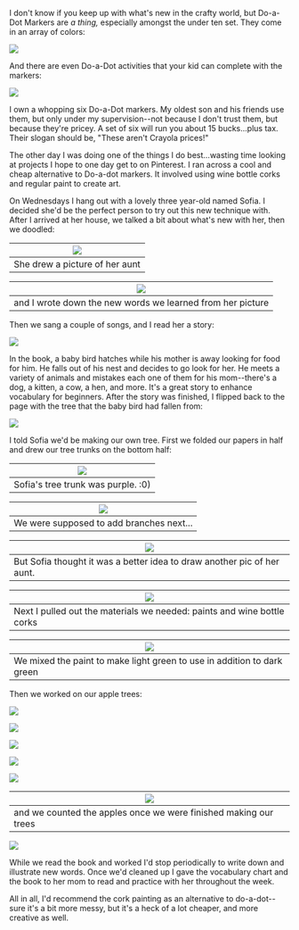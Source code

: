 I don't know if you keep up with what's new in the crafty world, but Do-a-Dot Markers are *a thing,* especially amongst the under ten set. They come in an array of colors:

[![](https://1.bp.blogspot.com/-eJw5NFY9JPM/UWx8ku-59xI/AAAAAAAABNo/tcSG2z7NGxs/s1600/images-4.jpeg "")](https://1.bp.blogspot.com/-eJw5NFY9JPM/UWx8ku-59xI/AAAAAAAABNo/tcSG2z7NGxs/s1600/images-4.jpeg "")

And there are even Do-a-Dot activities that your kid can complete with the markers:

[![](https://3.bp.blogspot.com/-SM_znWB6V6Q/UWx8knwMUEI/AAAAAAAABNs/vsA_5BmzMrA/s320/train+do-a-dot%255B3%255D.jpg "")](https://3.bp.blogspot.com/-SM_znWB6V6Q/UWx8knwMUEI/AAAAAAAABNs/vsA_5BmzMrA/s1600/train+do-a-dot%255B3%255D.jpg "")

I own a whopping six Do-a-Dot markers. My oldest son and his friends use them, but only under my supervision--not because I don't trust them, but because they're pricey. A set of six will run you about 15 bucks...plus tax. Their slogan should be, "These aren't Crayola prices!"

The other day I was doing one of the things I do best...wasting time looking at projects I hope to one day get to on Pinterest. I ran across a cool and cheap alternative to Do-a-dot markers. It involved using wine bottle corks and regular paint to create art.

On Wednesdays I hang out with a lovely three year-old named Sofia. I decided she'd be the perfect person to try out this new technique with. After I arrived at her house, we talked a bit about what's new with her, then we doodled:

| [![](https://2.bp.blogspot.com/-uCZjqc07zME/UWx_AMI9PEI/AAAAAAAABOw/1XR3clYnMLo/s1600/foto+1.JPG "")](https://2.bp.blogspot.com/-uCZjqc07zME/UWx_AMI9PEI/AAAAAAAABOw/1XR3clYnMLo/s1600/foto+1.JPG "") |
| --- |
| She drew a picture of her aunt |

| [![](https://1.bp.blogspot.com/-JISOhPhMbhM/UWx_BEndjTI/AAAAAAAABO4/_VFAWPBMEmc/s1600/foto+2.JPG "")](https://1.bp.blogspot.com/-JISOhPhMbhM/UWx_BEndjTI/AAAAAAAABO4/_VFAWPBMEmc/s1600/foto+2.JPG "") |
| --- |
| and I wrote down the new words we learned from her picture |

Then we sang a couple of songs, and I read her a story:

[![](https://3.bp.blogspot.com/-p5X2PoFuruA/UWx_Bxd4B3I/AAAAAAAABPY/4CfOLHtohNA/s1600/foto+3.JPG "")](https://3.bp.blogspot.com/-p5X2PoFuruA/UWx_Bxd4B3I/AAAAAAAABPY/4CfOLHtohNA/s1600/foto+3.JPG "")

In the book, a baby bird hatches while his mother is away looking for food for him. He falls out of his nest and decides to go look for her. He meets a variety of animals and mistakes each one of them for his mom--there's a dog, a kitten, a cow, a hen, and more. It's a great story to enhance vocabulary for beginners. After the story was finished, I flipped back to the page with the tree that the baby bird had fallen from:

[![](https://1.bp.blogspot.com/-nYoEReZWHwc/UWx_AbSuPhI/AAAAAAAABQ8/N0tQkKhQxTY/s1600/foto+2.JPG "")](https://1.bp.blogspot.com/-nYoEReZWHwc/UWx_AbSuPhI/AAAAAAAABQ8/N0tQkKhQxTY/s1600/foto+2.JPG "")

I told Sofia we'd be making our own tree. First we folded our papers in half and drew our tree trunks on the bottom half:

| [![](https://4.bp.blogspot.com/-oj30_nxNGO8/UWx_CuR8qQI/AAAAAAAABPU/rt7Jh7q-C9k/s1600/foto+3.JPG "")](https://4.bp.blogspot.com/-oj30_nxNGO8/UWx_CuR8qQI/AAAAAAAABPU/rt7Jh7q-C9k/s1600/foto+3.JPG "") |
| --- |
| Sofia's tree trunk was purple. :0) |

| [![](https://3.bp.blogspot.com/-7VK-hFR-PLQ/UWx_FW9EVrI/AAAAAAAABQw/SHe54mJvqqE/s1600/foto+5.JPG "")](https://3.bp.blogspot.com/-7VK-hFR-PLQ/UWx_FW9EVrI/AAAAAAAABQw/SHe54mJvqqE/s1600/foto+5.JPG "") |
| --- |
| We were supposed to add branches next... |

| [![](https://4.bp.blogspot.com/-YM4DuKgWQ9w/UWx-_KLmtfI/AAAAAAAABOA/cgKAJ0bmlCo/s1600/foto+1.JPG "")](https://4.bp.blogspot.com/-YM4DuKgWQ9w/UWx-_KLmtfI/AAAAAAAABOA/cgKAJ0bmlCo/s1600/foto+1.JPG "") |
| --- |
| But Sofia thought it was a better idea to draw another pic of her aunt. |

| [![](https://2.bp.blogspot.com/-LhiZG2VEidc/UWx_DeLQsxI/AAAAAAAABP4/4KZZfl-BDjI/s1600/foto+4.JPG "")](https://2.bp.blogspot.com/-LhiZG2VEidc/UWx_DeLQsxI/AAAAAAAABP4/4KZZfl-BDjI/s1600/foto+4.JPG "") |
| --- |
| Next I pulled out the materials we needed: paints and wine bottle corks |

| [![](https://1.bp.blogspot.com/-Rm2evvnctCk/UWx-_KHqC2I/AAAAAAAABOQ/JirC0bSQNjI/s1600/foto+1.JPG "")](https://1.bp.blogspot.com/-Rm2evvnctCk/UWx-_KHqC2I/AAAAAAAABOQ/JirC0bSQNjI/s1600/foto+1.JPG "") |
| --- |
| We mixed the paint to make light green to use in addition to dark green |

Then we worked on our apple trees:

[![](https://3.bp.blogspot.com/-wz-5ssCAnG4/UWx_EkEAMfI/AAAAAAAABQo/LmAlUf0B52o/s1600/foto+5.JPG "")](https://3.bp.blogspot.com/-wz-5ssCAnG4/UWx_EkEAMfI/AAAAAAAABQo/LmAlUf0B52o/s1600/foto+5.JPG "")

[![](https://2.bp.blogspot.com/-oWx1L1vu9og/UWx_DZJ4jHI/AAAAAAAABP8/tNs2b-WEuSM/s1600/foto+4.JPG "")](https://2.bp.blogspot.com/-oWx1L1vu9og/UWx_DZJ4jHI/AAAAAAAABP8/tNs2b-WEuSM/s1600/foto+4.JPG "")

[![](https://2.bp.blogspot.com/-5072fnxz7R8/UWx_AUXiwYI/AAAAAAAABOk/wkPreCTCRWM/s1600/foto+2.JPG "")](https://2.bp.blogspot.com/-5072fnxz7R8/UWx_AUXiwYI/AAAAAAAABOk/wkPreCTCRWM/s1600/foto+2.JPG "")

[![](https://2.bp.blogspot.com/-0ZxCcLicmTQ/UWx_BN-zoxI/AAAAAAAABOo/tHVgRxUkHx0/s1600/foto+2.JPG "")](https://2.bp.blogspot.com/-0ZxCcLicmTQ/UWx_BN-zoxI/AAAAAAAABOo/tHVgRxUkHx0/s1600/foto+2.JPG "")

[![](https://1.bp.blogspot.com/-cHbG6oHH5R4/UWx_E8orhkI/AAAAAAAABQg/HWt5HqCYvEs/s1600/foto+5.JPG "")](https://1.bp.blogspot.com/-cHbG6oHH5R4/UWx_E8orhkI/AAAAAAAABQg/HWt5HqCYvEs/s1600/foto+5.JPG "")

| [![](https://3.bp.blogspot.com/-nCm6KdF4_jE/UWx_FMoednI/AAAAAAAABQk/9TnCBMlIX_s/s1600/foto+5.JPG "")](https://3.bp.blogspot.com/-nCm6KdF4_jE/UWx_FMoednI/AAAAAAAABQk/9TnCBMlIX_s/s1600/foto+5.JPG "") |
| --- |
| and we counted the apples once we were finished making our trees |

[![](https://2.bp.blogspot.com/--fJD99W4Hk8/UWx_F5eE3cI/AAAAAAAABQ4/hMUfgEt3Uns/s640/foto.JPG "")](https://2.bp.blogspot.com/--fJD99W4Hk8/UWx_F5eE3cI/AAAAAAAABQ4/hMUfgEt3Uns/s1600/foto.JPG "")

While we read the book and worked I'd stop periodically to write down and illustrate new words. Once we'd cleaned up I gave the vocabulary chart and the book to her mom to read and practice with her throughout the week.

All in all, I'd recommend the cork painting as an alternative to do-a-dot--sure it's a bit more messy, but it's a heck of a lot cheaper, and more creative as well.

